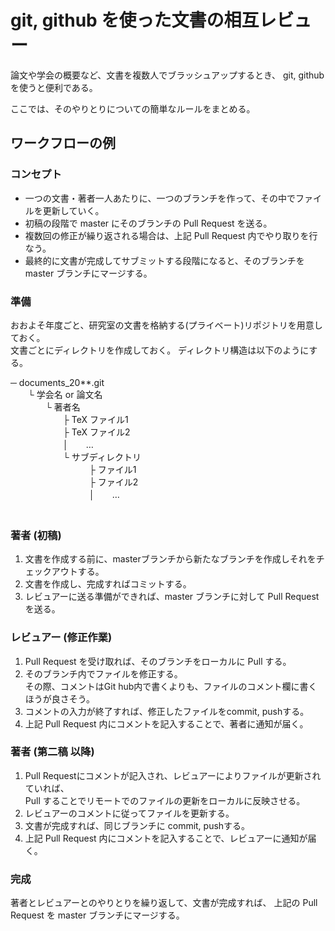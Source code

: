 # git, github を使った文書の相互レビュー

論文や学会の概要など、文書を複数人でブラッシュアップするとき、
git, githubを使うと便利である。

ここでは、そのやりとりについての簡単なルールをまとめる。

## ワークフローの例
### コンセプト
+ 一つの文書・著者一人あたりに、一つのブランチを作って、その中でファイルを更新していく。    
+ 初稿の段階で master にそのブランチの Pull Request を送る。
+ 複数回の修正が繰り返される場合は、上記 Pull Request 内でやり取りを行なう。  
+ 最終的に文書が完成してサブミットする段階になると、そのブランチを master ブランチにマージする。

### 準備
おおよそ年度ごと、研究室の文書を格納する(プライベート)リポジトリを用意しておく。  
文書ごとにディレクトリを作成しておく。
ディレクトリ構造は以下のようにする。

─ documents_20**.git  
　　└ 学会名 or 論文名  
　　　　└ 著者名  
　　　　　　├ TeX ファイル1  
　　　　　　├ TeX ファイル2   
　　　　　　│　　…   
　　　　　　└ サブディレクトリ  
　　　　　　　　　├ ファイル1  
　　　　　　　　　├ ファイル2  
　　　　　　　　　│　　…   
　　　　　　　　　　

### 著者 (初稿)
1. 文書を作成する前に、masterブランチから新たなブランチを作成しそれをチェックアウトする。
2. 文書を作成し、完成すればコミットする。
3. レビュアーに送る準備ができれば、master ブランチに対して Pull Requestを送る。

### レビュアー (修正作業)
1. Pull Request を受け取れば、そのブランチをローカルに Pull する。
2. そのブランチ内でファイルを修正する。  
その際、コメントはGit hub内で書くよりも、ファイルのコメント欄に書くほうが良さそう。
3. コメントの入力が終了すれば、修正したファイルをcommit, pushする。
4. 上記 Pull Request 内にコメントを記入することで、著者に通知が届く。

### 著者 (第二稿 以降)
1. Pull Requestにコメントが記入され、レビュアーによりファイルが更新されていれば、  
Pull することでリモートでのファイルの更新をローカルに反映させる。
2. レビュアーのコメントに従ってファイルを更新する。
3. 文書が完成すれば、同じブランチに commit, pushする。
4. 上記 Pull Request 内にコメントを記入することで、レビュアーに通知が届く。

### 完成
著者とレビュアーとのやりとりを繰り返して、文書が完成すれば、
上記の Pull Request を master ブランチにマージする。
